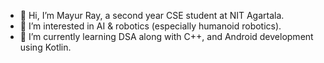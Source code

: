- 👋 Hi, I’m Mayur Ray, a second year CSE student at NIT Agartala.
- 👀 I’m interested in AI & robotics (especially humanoid robotics).
- 🌱 I’m currently learning DSA along with C++, and Android development using Kotlin.
<!--- - 💞️ I’m looking to collaborate on ... 
- 📫 How to reach me ...--->

<!---
raymayur9/raymayur9 is a ✨ special ✨ repository because its `README.md` (this file) appears on your GitHub profile.
You can click the Preview link to take a look at your changes.
--->
